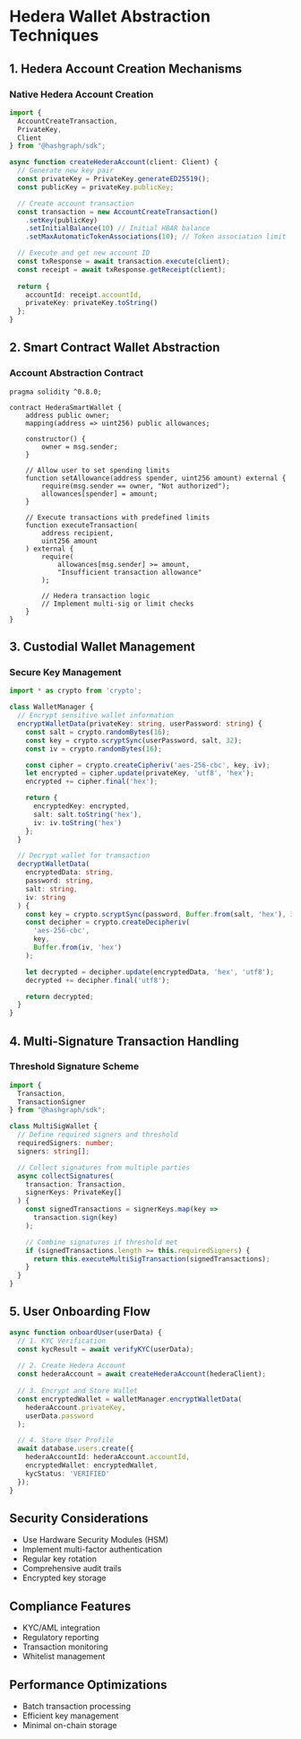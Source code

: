 # Hedera Wallet Abstraction Techniques

## 1. Hedera Account Creation Mechanisms

### Native Hedera Account Creation
```typescript
import { 
  AccountCreateTransaction, 
  PrivateKey, 
  Client 
} from "@hashgraph/sdk";

async function createHederaAccount(client: Client) {
  // Generate new key pair
  const privateKey = PrivateKey.generateED25519();
  const publicKey = privateKey.publicKey;

  // Create account transaction
  const transaction = new AccountCreateTransaction()
    .setKey(publicKey)
    .setInitialBalance(10) // Initial HBAR balance
    .setMaxAutomaticTokenAssociations(10); // Token association limit

  // Execute and get new account ID
  const txResponse = await transaction.execute(client);
  const receipt = await txResponse.getReceipt(client);
  
  return {
    accountId: receipt.accountId,
    privateKey: privateKey.toString()
  };
}
```

## 2. Smart Contract Wallet Abstraction

### Account Abstraction Contract
```solidity
pragma solidity ^0.8.0;

contract HederaSmartWallet {
    address public owner;
    mapping(address => uint256) public allowances;

    constructor() {
        owner = msg.sender;
    }

    // Allow user to set spending limits
    function setAllowance(address spender, uint256 amount) external {
        require(msg.sender == owner, "Not authorized");
        allowances[spender] = amount;
    }

    // Execute transactions with predefined limits
    function executeTransaction(
        address recipient, 
        uint256 amount
    ) external {
        require(
            allowances[msg.sender] >= amount, 
            "Insufficient transaction allowance"
        );

        // Hedera transaction logic
        // Implement multi-sig or limit checks
    }
}
```

## 3. Custodial Wallet Management

### Secure Key Management
```typescript
import * as crypto from 'crypto';

class WalletManager {
  // Encrypt sensitive wallet information
  encryptWalletData(privateKey: string, userPassword: string) {
    const salt = crypto.randomBytes(16);
    const key = crypto.scryptSync(userPassword, salt, 32);
    const iv = crypto.randomBytes(16);

    const cipher = crypto.createCipheriv('aes-256-cbc', key, iv);
    let encrypted = cipher.update(privateKey, 'utf8', 'hex');
    encrypted += cipher.final('hex');

    return {
      encryptedKey: encrypted,
      salt: salt.toString('hex'),
      iv: iv.toString('hex')
    };
  }

  // Decrypt wallet for transaction
  decryptWalletData(
    encryptedData: string, 
    password: string, 
    salt: string, 
    iv: string
  ) {
    const key = crypto.scryptSync(password, Buffer.from(salt, 'hex'), 32);
    const decipher = crypto.createDecipheriv(
      'aes-256-cbc', 
      key, 
      Buffer.from(iv, 'hex')
    );

    let decrypted = decipher.update(encryptedData, 'hex', 'utf8');
    decrypted += decipher.final('utf8');

    return decrypted;
  }
}
```

## 4. Multi-Signature Transaction Handling

### Threshold Signature Scheme
```typescript
import { 
  Transaction, 
  TransactionSigner 
} from "@hashgraph/sdk";

class MultiSigWallet {
  // Define required signers and threshold
  requiredSigners: number;
  signers: string[];

  // Collect signatures from multiple parties
  async collectSignatures(
    transaction: Transaction, 
    signerKeys: PrivateKey[]
  ) {
    const signedTransactions = signerKeys.map(key => 
      transaction.sign(key)
    );

    // Combine signatures if threshold met
    if (signedTransactions.length >= this.requiredSigners) {
      return this.executeMultiSigTransaction(signedTransactions);
    }
  }
}
```

## 5. User Onboarding Flow

```typescript
async function onboardUser(userData) {
  // 1. KYC Verification
  const kycResult = await verifyKYC(userData);
  
  // 2. Create Hedera Account
  const hederaAccount = await createHederaAccount(hederaClient);
  
  // 3. Encrypt and Store Wallet
  const encryptedWallet = walletManager.encryptWalletData(
    hederaAccount.privateKey, 
    userData.password
  );

  // 4. Store User Profile
  await database.users.create({
    hederaAccountId: hederaAccount.accountId,
    encryptedWallet: encryptedWallet,
    kycStatus: 'VERIFIED'
  });
}
```

## Security Considerations
- Use Hardware Security Modules (HSM)
- Implement multi-factor authentication
- Regular key rotation
- Comprehensive audit trails
- Encrypted key storage

## Compliance Features
- KYC/AML integration
- Regulatory reporting
- Transaction monitoring
- Whitelist management

## Performance Optimizations
- Batch transaction processing
- Efficient key management
- Minimal on-chain storage
